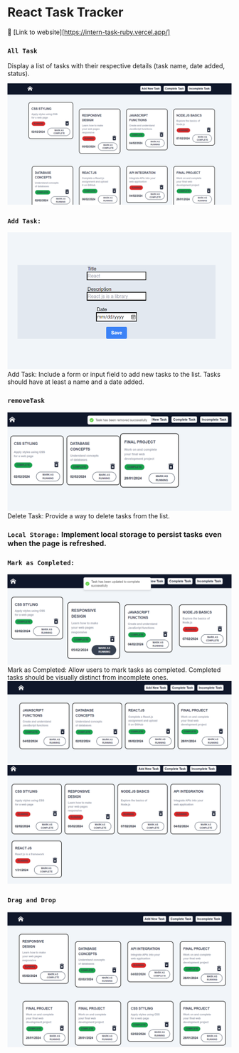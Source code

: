 # React Task Tracker
:rocket: [Link to website][https://intern-task-ruby.vercel.app/]

### `All Task`
Display a list of tasks with their respective details (task name, date added, status).

![Main Page](image/task_manager_tasklist.png)






### `Add Task:`
![Main Page](image/task_manager_addtask.png)
Add Task: Include a form or input field to add new tasks to the list. Tasks should have at least a name and a date added.

### `removeTask`
![Main Page](image/task_manager_remove.png)
Delete Task: Provide a way to delete tasks from the list.
### `Local Storage:` Implement local storage to persist tasks even when the page is refreshed.


### `Mark as Completed:`
![Main Page](image/task_manager_mark_as_done.png)
Mark as Completed: Allow users to mark tasks as completed. Completed tasks should be visually distinct from incomplete ones.
![Main Page](image/task_manager_complete.png)
![Main Page](image/task_manager_incomplete.png)



### `Drag and Drop`
![Main Page](image/task_manager_drag.png)



